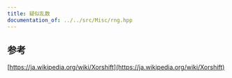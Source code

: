 ```yaml
---
title: 疑似乱数
documentation_of: ../../src/Misc/rng.hpp
---
```

## 参考
[https://ja.wikipedia.org/wiki/Xorshift](https://ja.wikipedia.org/wiki/Xorshift)